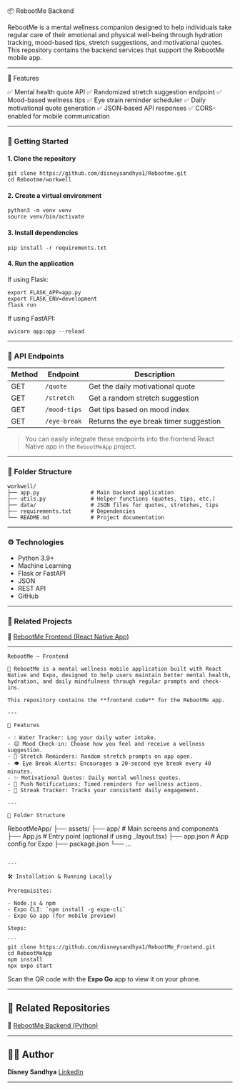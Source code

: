 📦 RebootMe Backend

RebootMe is a mental wellness companion designed to help individuals take regular care of their emotional and physical well-being through hydration tracking, mood-based tips, stretch suggestions, and motivational quotes. This repository contains the backend services that support the RebootMe mobile app.

---

🧠 Features

✅ Mental health quote API
✅ Randomized stretch suggestion endpoint
✅ Mood-based wellness tips
✅ Eye strain reminder scheduler
✅ Daily motivational quote generation
✅ JSON-based API responses
✅ CORS-enabled for mobile communication

---

### 🚀 Getting Started

#### 1. Clone the repository

```
git clone https://github.com/disneysandhya1/Rebootme.git
cd Rebootme/workwell
```

#### 2. Create a virtual environment

```
python3 -m venv venv
source venv/bin/activate
```

#### 3. Install dependencies

```
pip install -r requirements.txt
```

#### 4. Run the application

If using Flask:

```
export FLASK_APP=app.py
export FLASK_ENV=development
flask run
```

If using FastAPI:

```
uvicorn app:app --reload
```

---

### 🔗 API Endpoints

| Method | Endpoint     | Description                            |
| ------ | ------------ | -------------------------------------- |
| GET    | `/quote`     | Get the daily motivational quote       |
| GET    | `/stretch`   | Get a random stretch suggestion        |
| GET    | `/mood-tips` | Get tips based on mood index           |
| GET    | `/eye-break` | Returns the eye break timer suggestion |

> You can easily integrate these endpoints into the frontend React Native app in the `RebootMeApp` project.

---

### 📁 Folder Structure
```
workwell/
├── app.py                # Main backend application
├── utils.py              # Helper functions (quotes, tips, etc.)
├── data/                 # JSON files for quotes, stretches, tips
├── requirements.txt      # Dependencies
└── README.md             # Project documentation
```
---

### ⚙️ Technologies

* Python 3.9+
* Machine Learning
* Flask or FastAPI
* JSON
* REST API
* GitHub

---

### 📲 Related Projects

🔗 [RebootMe Frontend (React Native App)](https://github.com/disneysandhya1/RebootMe_Frontend)

---



```
RebootMe – Frontend

🚀 RebootMe is a mental wellness mobile application built with React Native and Expo, designed to help users maintain better mental health, hydration, and daily mindfulness through regular prompts and check-ins.

This repository contains the **frontend code** for the RebootMe app.

---

🌟 Features

- 💧 Water Tracker: Log your daily water intake.
- 😊 Mood Check-in: Choose how you feel and receive a wellness suggestion.
- 🙆 Stretch Reminders: Random stretch prompts on app open.
- 👁️ Eye Break Alerts: Encourages a 20-second eye break every 40 minutes.
- ✨ Motivational Quotes: Daily mental wellness quotes.
- 🔔 Push Notifications: Timed reminders for wellness actions.
- 📅 Streak Tracker: Tracks your consistent daily engagement.

---

📂 Folder Structure
```
RebootMeApp/
├── assets/
├── app/                  # Main screens and components
├── App.js                # Entry point (optional if using \_layout.tsx)
├── app.json              # App config for Expo
├── package.json
└── ...
````

---

🛠️ Installation & Running Locally

Prerequisites:

- Node.js & npm
- Expo CLI: `npm install -g expo-cli`
- Expo Go app (for mobile preview)

Steps:

```
git clone https://github.com/disneysandhya1/RebootMe_Frontend.git
cd RebootMeApp
npm install
npx expo start
````

Scan the QR code with the **Expo Go** app to view it on your phone.

---

## 🔗 Related Repositories

🔧 [RebootMe Backend (Python)](https://github.com/disneysandhya1/Rebootme)

---

## 👩‍💻 Author

**Disney Sandhya**
[LinkedIn](https://www.linkedin.com/in/disney-sandhya-gandikoda)

---

